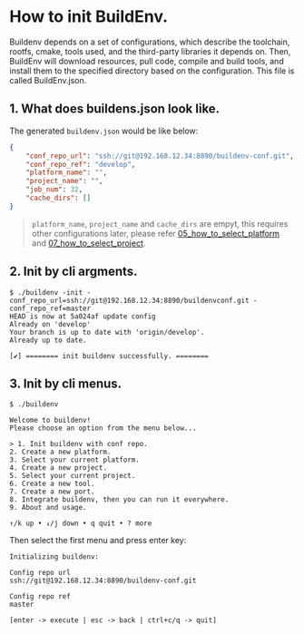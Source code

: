 # How to init BuildEnv.

Buildenv depends on a set of configurations, which describe the toolchain, rootfs, cmake, tools used, and the third-party libraries it depends on. Then, BuildEnv will download resources, pull code, compile and build tools, and install them to the specified directory based on the configuration. This file is called BuildEnv.json.  

## 1. What does buildens.json look like.

The generated `buildenv.json` would be like below:

```json
{
    "conf_repo_url": "ssh://git@192.168.12.34:8890/buildenv-conf.git",
    "conf_repo_ref": "develop",
    "platform_name": "",
    "project_name": "",
    "job_num": 32,
    "cache_dirs": []
}
```
> `platform_name`, `project_name` and `cache_dirs` are empyt, this requires other configurations later, please refer [05_how_to_select_platform](./05_how_to_select_platform.md) and [07_how_to_select_project](./07_how_to_select_project.md).

## 2. Init by cli argments.

```
$ ./buildenv -init -conf_repo_url=ssh://git@192.168.12.34:8890/buildenvconf.git -conf_repo_ref=master
HEAD is now at 5a024af update config
Already on 'develop'
Your branch is up to date with 'origin/develop'.
Already up to date.

[✔] ======== init buildenv successfully. ========
```

## 3. Init by cli menus.

```
$ ./buildenv

Welcome to buildenv!                                   
Please choose an option from the menu below...         
                                                        
> 1. Init buildenv with conf repo.                      
2. Create a new platform.                             
3. Select your current platform.                      
4. Create a new project.                              
5. Select your current project.                       
6. Create a new tool.                                 
7. Create a new port.                                 
8. Integrate buildenv, then you can run it everywhere.
9. About and usage.                                   
                                                        
↑/k up • ↓/j down • q quit • ? more   
```

Then select the first menu and press enter key:

```
Initializing buildenv:

Config repo url               
ssh://git@192.168.12.34:8890/buildenv-conf.git                                                            

Config repo ref               
master               

[enter -> execute | esc -> back | ctrl+c/q -> quit]
```